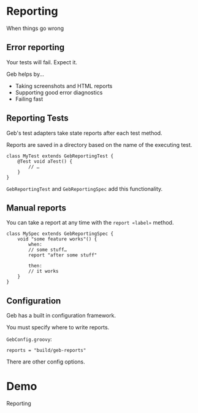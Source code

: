 # Reporting

When things go wrong

## Error reporting

Your tests will fail. Expect it.

Geb helps by…

* Taking screenshots and HTML reports
* Supporting good error diagnostics
* Failing fast

## Reporting Tests

Geb's test adapters take state reports after each test method.

Reports are saved in a directory based on the name of the executing test.

    class MyTest extends GebReportingTest {
        @Test void aTest() {
            // …
        }
    }

`GebReportingTest` and `GebReportingSpec` add this functionality.

## Manual reports

You can take a report at any time with the `report «label»` method.

    class MySpec extends GebReportingSpec {
        void "some feature works"() {
            when:
            // some stuff…
            report "after some stuff"
            
            then:
            // it works
        }
    }

## Configuration

Geb has a built in configuration framework.

You must specify where to write reports.

`GebConfig.groovy`:

    reports = "build/geb-reports"

There are other config options.

# Demo

Reporting
  